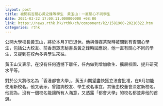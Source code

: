 ```yaml
---
layout: post
title: 被問有否關心黃之鋒等學生　黃玉山：一直關心不同學生
date: 2021-03-22 17:00:11.000000000 +08:00
link: https://news.rthk.hk/rthk/ch/component/k2/1581900-20210322.htm
categories: rthk
---
```


公開大學校長黃玉山，將於本月31日退休。他與傳媒茶聚時被問到有否關心學生，包括公大校友、前香港眾志秘書長黃之鋒時回應說，他一直有關心不同的學生，又提到在校內多與學生來往。

黃玉山又表示，在沒有任何遺憾下離任，任內做到增加收生、擴展校園、提升研究水平等。

對於公大將改名為「香港都會大學」，黃玉山期望盡快獲立法會批准，在9月初能使用新校名。他又表示，曾諮詢校友、學生改名事宜，其後由校董會決定新校名。他認為，沒有一個校名能讓所有人滿意，又透露「都會大學」的校名都並非他的首選。
